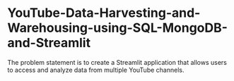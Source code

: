 # YouTube-Data-Harvesting-and-Warehousing-using-SQL-MongoDB-and-Streamlit
The problem statement is to create a Streamlit application that allows users to access and analyze data from multiple YouTube channels.
